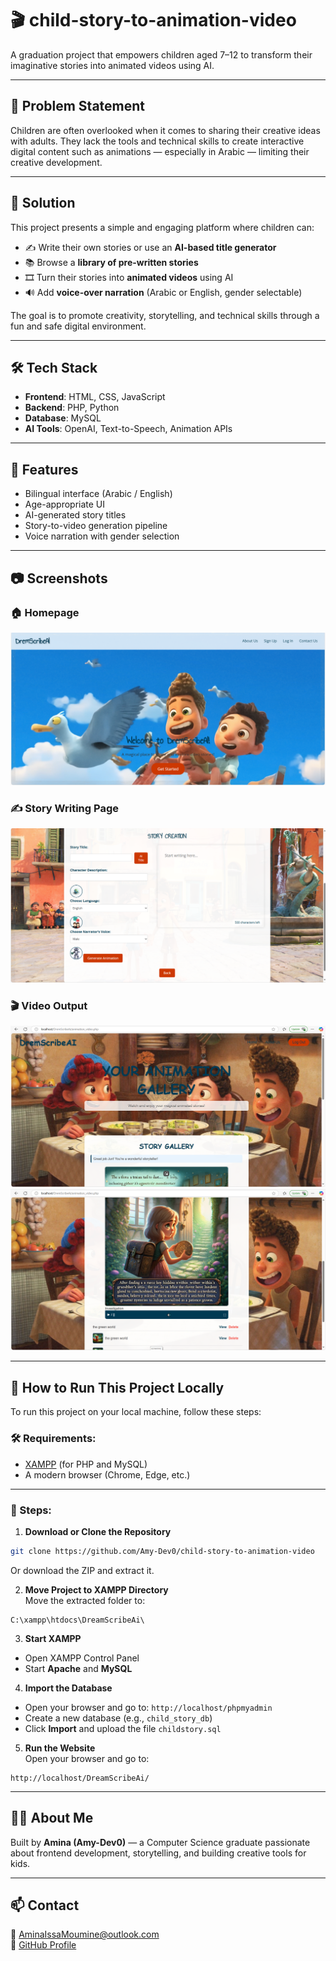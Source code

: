 # 🎬 child-story-to-animation-video

A graduation project that empowers children aged 7–12 to transform their imaginative stories into animated videos using AI. 

---

## 📌 Problem Statement

Children are often overlooked when it comes to sharing their creative ideas with adults. They lack the tools and technical skills to create interactive digital content such as animations — especially in Arabic — limiting their creative development.

---

## 🎯 Solution

This project presents a simple and engaging platform where children can:

- ✍️ Write their own stories or use an **AI-based title generator**  
- 📚 Browse a **library of pre-written stories**  
- 🎞️ Turn their stories into **animated videos** using AI  
- 🔊 Add **voice-over narration** (Arabic or English, gender selectable)

The goal is to promote creativity, storytelling, and technical skills through a fun and safe digital environment.

---

## 🛠️ Tech Stack

- **Frontend**: HTML, CSS, JavaScript  
- **Backend**: PHP, Python  
- **Database**: MySQL  
- **AI Tools**: OpenAI, Text-to-Speech, Animation APIs  

---

## 🚀 Features

- Bilingual interface (Arabic / English)
- Age-appropriate UI
- AI-generated story titles
- Story-to-video generation pipeline
- Voice narration with gender selection

---

## 📷 Screenshots

### 🏠 Homepage  
![Homepage](https://raw.githubusercontent.com/Amy-Dev0/child-story-to-animation-video/main/homepage.png)

### ✍️ Story Writing Page  
![Story Editor](https://raw.githubusercontent.com/Amy-Dev0/child-story-to-animation-video/main/story-editor.png)

### 🎬 Video Output  
![Video Preview](https://raw.githubusercontent.com/Amy-Dev0/child-story-to-animation-video/main/video-preview.png)  
![Video Preview 2](https://raw.githubusercontent.com/Amy-Dev0/child-story-to-animation-video/main/video-preview1.png)

---

## 🔧 How to Run This Project Locally

To run this project on your local machine, follow these steps:

### 🛠 Requirements:
- [XAMPP](https://www.apachefriends.org/) (for PHP and MySQL)
- A modern browser (Chrome, Edge, etc.)

---

### 🚀 Steps:

1. **Download or Clone the Repository**
```bash
git clone https://github.com/Amy-Dev0/child-story-to-animation-video
```
Or download the ZIP and extract it.

2. **Move Project to XAMPP Directory**  
Move the extracted folder to:
```
C:\xampp\htdocs\DreamScribeAi\
```

3. **Start XAMPP**
- Open XAMPP Control Panel
- Start **Apache** and **MySQL**

4. **Import the Database**
- Open your browser and go to: `http://localhost/phpmyadmin`
- Create a new database (e.g., `child_story_db`)
- Click **Import** and upload the file `childstory.sql`

5. **Run the Website**  
Open your browser and go to:
```
http://localhost/DreamScribeAi/
```

---

## 🙋‍♀️ About Me

Built by **Amina (Amy-Dev0)** — a Computer Science graduate passionate about frontend development, storytelling, and building creative tools for kids.

---

## 📫 Contact

📧 AminaIssaMoumine@outlook.com  
🔗 [GitHub Profile](https://github.com/Amy-Dev0)
